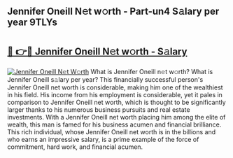 ## Jennifer Oneill N𝚎t w𝚘rth - Part-un4 S𝚊lary per year 9TLYs

# <h2><a href="http://gc3e1fd.nevu.top/?p=Jennifer+Oneill">🔗 👉🔴 Jennifer Oneill N𝚎t w𝚘rth - S𝚊lary</a></h2>

[![Jennifer Oneill N𝚎t W𝚘rth](https://i.imgur.com/Oavwk0R.jpeg)](http://gc3e1fd.nevu.top/?p=Jennifer+Oneill)
What is Jennifer Oneill n𝚎t w𝚘rth? What is Jennifer Oneill s𝚊lary per year?
This financially successful person's Jennifer Oneill net worth is considerable, making him one of the wealthiest in his field. His income from his employment is considerable, yet it pales in comparison to Jennifer Oneill net worth, which is thought to be significantly larger thanks to his numerous business pursuits and real estate investments. With a Jennifer Oneill net worth placing him among the elite of wealth, this man is famed for his business acumen and financial brilliance. This rich individual, whose Jennifer Oneill net worth is in the billions and who earns an impressive salary, is a prime example of the force of commitment, hard work, and financial acumen.
